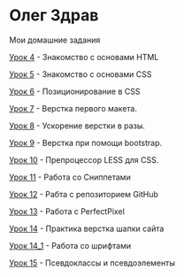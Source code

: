 # Олег Здрав
Мои домашние задания

[Урок 4](https://olegzdrav.github.io/lesson_4/ "моя домашка 4") - Знакомство с основами HTML

[Урок 5](https://olegzdrav.github.io/lesson_5/ "моя домашка 5") - Знакомство с основами CSS

[Урок 6](https://olegzdrav.github.io/lesson_6/ "моя домашка 6") - Позиционирование в CSS

[Урок 7](https://olegzdrav.github.io/lesson_7/ "моя домашка 7") - Верстка первого макета.

[Урок 8](https://olegzdrav.github.io/lesson_8/ "моя домашка 8") - Ускорение верстки в разы.

[Урок 9](https://olegzdrav.github.io/lesson_9/ "моя домашка 9") - Верстка при помощи bootstrap.

[Урок 10](https://olegzdrav.github.io/lesson_10/ "моя домашка 10") - Препроцессор LESS для CSS.

[Урок 11](https://olegzdrav.github.io/lesson_11/ "моя домашка 11") - Работа со Сниппетами

[Урок 12](https://olegzdrav.github.io/lesson_12/ "моя домашка 12") - Рабта с репозиторием GitHub

[Урок 13](https://olegzdrav.github.io/lesson_13/ "моя домашка 13") - Работа с PerfectPixel

[Урок 14](https://olegzdrav.github.io/lesson_14/ "моя домашка 14") - Практика верстка шапки сайта

[Урок 14_1](https://olegzdrav.github.io/lesson_14_1/ "моя домашка 14_1") - Работа со шрифтами

[Урок 15](https://olegzdrav.github.io/lesson_15/ "моя домашка 15") - Псевдоклассы и псевдоэлементы
